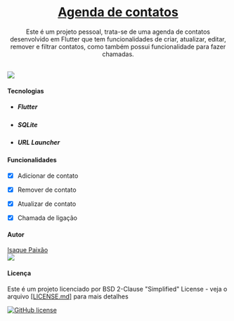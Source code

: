 <h1 align="center"><u> Agenda de contatos </u></h1>

<p align="center"> Este é um projeto pessoal, trata-se de uma agenda de contatos desenvolvido em Flutter que tem funcionalidades de criar, atualizar, editar, remover e filtrar contatos, como também possui funcionalidade para fazer chamadas. </p>

<br>
<img src="agenda/lib/gif/projeto.gif">


<h4>Tecnologias</h4>

<ul>
  <li><h5 href="https://flutter.dev/">Flutter</h5></li>
  <li><h5 href="https://pub.dev/packages/sqflite">SQLite</h5></li>
  <li><h5 href="https://pub.dev/packages/url_launcher">URL Launcher</h5></li>
</ul>

<h4>Funcionalidades</h4>

- [x] Adicionar de contato
- [x] Remover de contato
- [x] Atualizar de contato
- [x] Chamada de ligação



<h4>Autor</h4>
<a href="https://www.linkedin.com/in/isaque-paixao/">Isaque Paixão</a>
<br>
<img src="https://img.shields.io/badge/Linkedin-Isaque%20Paix%C3%A3o-0000CD" href="https://www.linkedin.com/in/isaque-paixao/">


<h4>Licença</h4>
<p>Este é um projeto licenciado por BSD 2-Clause "Simplified" License - veja o arquivo <a href="https://github.com/Ispx/Agenda-de-contatos/blob/master/LICENSE">[LICENSE.md]</a> para mais detalhes</p>
<a href="https://github.com/Ispx/Agenda-de-contatos/blob/master/LICENSE"><img alt="GitHub license" src="https://img.shields.io/github/license/Ispx/Agenda-de-contatos?color=0000CD"></a>
